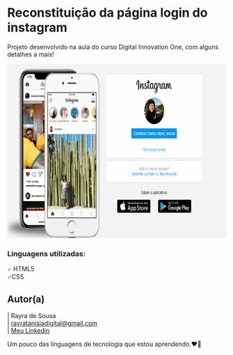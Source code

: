 # Reconstituição da página login do instagram

Projeto desenvolvido na aula do curso Digital Innovation One, com alguns detalhes a mais! 

<p aligns="center"> <img src="img/animação.gif" width="800" height="400"> 

### Linguagens utilizadas:

🗸 HTML5 <br>
🗸CSS


## Autor(a)

| Rayra de Sousa <br>
| rayratanisiadigital@gmail.com<br>
| [Meu Linkedin](https://www.linkedin.com/in/rayra-tanisia-sousa-624578204/)

Um pouco das linguagens de tecnologia que estou aprendendo.❤️🚧
